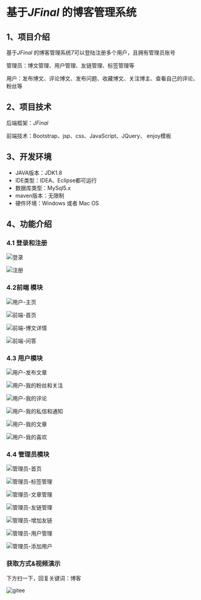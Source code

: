 # 基于*JFinal* 的博客管理系统


## 1、项目介绍

基于*JFinal* 的博客管理系统7可以登陆注册多个用户，且拥有管理员账号

管理员：博文管理、用户管理、友链管理、标签管理等

用户：发布博文、评论博文、发布问题、收藏博文、关注博主、查看自己的评论、粉丝等


## 2、项目技术

后端框架：*JFinal* 

前端技术：Bootstrap、jsp、css、JavaScript、JQuery、 enjoy模板

## 3、开发环境

- JAVA版本：JDK1.8
- IDE类型：IDEA、Eclipse都可运行
- 数据库类型：MySql5.x
- maven版本：无限制
- 硬件环境：Windows 或者 Mac OS


## 4、功能介绍

### 4.1 登录和注册

![登录](https://project-images-1256969109.cos.ap-chongqing.myqcloud.com/Typora-Images/202208012316159.jpg)

![注册](https://project-images-1256969109.cos.ap-chongqing.myqcloud.com/Typora-Images/202208012316453.jpg)

### 4.2前端 模块

![用户-主页](https://project-images-1256969109.cos.ap-chongqing.myqcloud.com/Typora-Images/202208012317809.jpg)

![前端-首页](https://project-images-1256969109.cos.ap-chongqing.myqcloud.com/Typora-Images/202208012316638.jpg)

![前端-博文详情](https://project-images-1256969109.cos.ap-chongqing.myqcloud.com/Typora-Images/202208012316783.jpg)

![前端-问答](https://project-images-1256969109.cos.ap-chongqing.myqcloud.com/Typora-Images/202208012316660.jpg)

### 4.3 用户模块

![用户-发布文章](https://project-images-1256969109.cos.ap-chongqing.myqcloud.com/Typora-Images/202208012316597.jpg)

![用户-我的粉丝和关注](https://project-images-1256969109.cos.ap-chongqing.myqcloud.com/Typora-Images/202208012316678.jpg)

![用户-我的评论](https://project-images-1256969109.cos.ap-chongqing.myqcloud.com/Typora-Images/202208012316971.jpg)

![用户-我的私信和通知](https://project-images-1256969109.cos.ap-chongqing.myqcloud.com/Typora-Images/202208012317337.jpg)

![用户-我的文章](https://project-images-1256969109.cos.ap-chongqing.myqcloud.com/Typora-Images/202208012317075.jpg)

![用户-我的喜欢](https://project-images-1256969109.cos.ap-chongqing.myqcloud.com/Typora-Images/202208012317960.jpg)

### 4.4 管理员模块

![管理员-首页](https://project-images-1256969109.cos.ap-chongqing.myqcloud.com/Typora-Images/202208012317119.jpg)

![管理员-标签管理](https://project-images-1256969109.cos.ap-chongqing.myqcloud.com/Typora-Images/202208012317237.jpg)

![管理员-文章管理](https://project-images-1256969109.cos.ap-chongqing.myqcloud.com/Typora-Images/202208012317795.jpg)

![管理员-友链管理](https://project-images-1256969109.cos.ap-chongqing.myqcloud.com/Typora-Images/202208012317780.jpg)

![管理员-增加友链](https://project-images-1256969109.cos.ap-chongqing.myqcloud.com/Typora-Images/202208012317750.jpg)

![管理员-用户管理](https://project-images-1256969109.cos.ap-chongqing.myqcloud.com/Typora-Images/202208012317480.jpg)

![管理员-添加用户](https://project-images-1256969109.cos.ap-chongqing.myqcloud.com/Typora-Images/202208012317647.jpg)
### 获取方式&视频演示

下方扫一下，回复关键词：博客

![gitee](https://project-images-1256969109.cos.ap-chongqing.myqcloud.com/Typora-Images/202309291447341.png)

